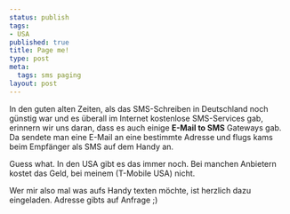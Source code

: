 ```yaml
--- 
status: publish
tags: 
- USA
published: true
title: Page me!
type: post
meta: 
  tags: sms paging
layout: post
---
```

In den guten alten Zeiten, als das SMS-Schreiben in Deutschland noch günstig war und es überall im Internet kostenlose SMS-Services gab, erinnern wir uns daran, dass es auch einige <strong>E-Mail to SMS</strong> Gateways gab. Da sendete man eine E-Mail an eine bestimmte Adresse und flugs kams beim Empfänger als SMS auf dem Handy an.

Guess what. In den USA gibt es das immer noch. Bei manchen Anbietern kostet das Geld, bei meinem (T-Mobile USA) nicht.

Wer mir also mal was aufs Handy texten möchte, ist herzlich dazu eingeladen. Adresse gibts auf Anfrage ;)
